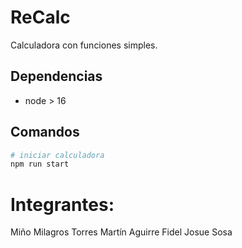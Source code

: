 # ReCalc

Calculadora con funciones simples.

## Dependencias

- node > 16

## Comandos

```bash
# iniciar calculadora
npm run start
```

# Integrantes:

Miño Milagros
Torres Martín
Aguirre Fidel
Josue Sosa
